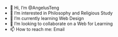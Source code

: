 - 👋 Hi, I’m @AngelusTeng
- 👀 I’m interested in Philosophy and Religious Study
- 🌱 I’m currently learning Web Design
- 💞️ I’m looking to collaborate on a Web for Learning
- 📫 How to reach me: Email

<!---
AngelusTeng/AngelusTeng is a ✨ special ✨ repository because its `README.md` (this file) appears on your GitHub profile.
You can click the Preview link to take a look at your changes.
--->
